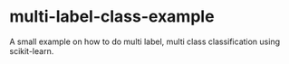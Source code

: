 # multi-label-class-example
A small example on how to do multi label, multi class classification using scikit-learn.
